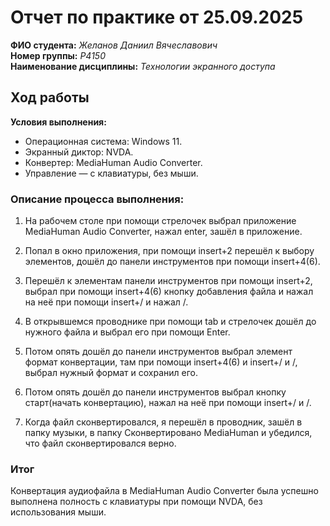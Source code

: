 # Отчет по практике от 25.09.2025

**ФИО студента:** *Желанов Даниил Вячеславович*  
**Номер группы:** *P4150*  
**Наименование дисциплины:** *Технологии экранного доступа*

## Ход работы

**Условия выполнения:**
- Операционная система: Windows 11.
- Экранный диктор: NVDA.
- Конвертер: MediaHuman Audio Converter.
- Управление — с клавиатуры, без мыши.

### Описание процесса выполнения:

1. На рабочем столе при помощи стрелочек выбрал приложение MediaHuman Audio Converter, нажал enter, зашёл в приложение.

2. Попал в окно приложения, при помощи insert+2 перешёл к выбору элементов, дошёл до панели инструментов при помощи insert+4(6).

3. Перешёл к элементам панели инструментов при помощи insert+2, выбрал при помощи insert+4(6) кнопку добавления файла и нажал на неё при помощи insert+/ и нажал /.

4. В открывшемся проводнике при помощи tab и стрелочек дошёл до нужного файла и выбрал его при помощи Enter.

5. Потом опять дошёл до панели инструментов выбрал элемент формат конвертации, там при помощи insert+4(6) и insert+/ и /, выбрал нужный формат и сохранил его.

6. Потом опять дошёл до панели инструментов выбрал кнопку старт(начать конвертацию), нажал на неё при помощи insert+/ и /.

7. Когда файл сконвертировался, я перешёл в проводник, зашёл в папку музыки, в папку Сконвертировано MediaHuman и убедился, что файл сконвертировался верно.


### Итог

Конвертация аудиофайла в MediaHuman Audio Converter была успешно выполнена полность с клавиатуры при помощи NVDA, без использования мыши.
